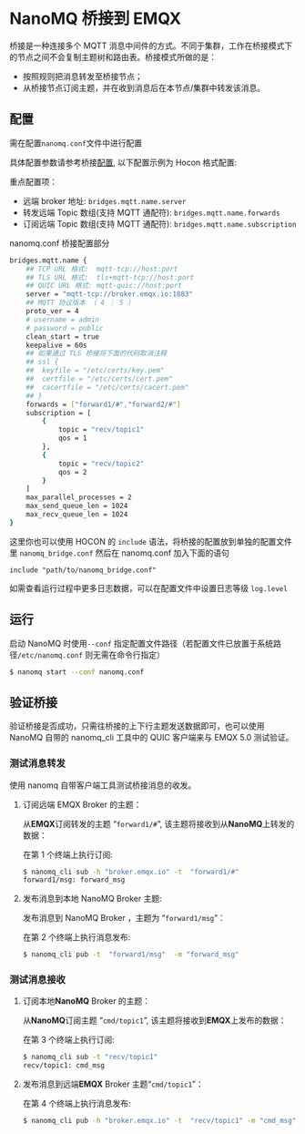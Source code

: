 # NanoMQ 桥接到 EMQX

桥接是一种连接多个 MQTT 消息中间件的方式。不同于集群，工作在桥接模式下的节点之间不会复制主题树和路由表。桥接模式所做的是：

- 按照规则把消息转发至桥接节点； 
- 从桥接节点订阅主题，并在收到消息后在本节点/集群中转发该消息。

## 配置

需在配置`nanomq.conf`文件中进行配置

具体配置参数请参考桥接[配置](../config-description/v014.md),  以下配置示例为 Hocon 格式配置:

重点配置项：

- 远端 broker 地址: `bridges.mqtt.name.server`
- 转发远端 Topic 数组(支持 MQTT 通配符):  `bridges.mqtt.name.forwards`
- 订阅远端 Topic 数组(支持 MQTT 通配符):   `bridges.mqtt.name.subscription`

nanomq.conf 桥接配置部分

```bash
bridges.mqtt.name {
	## TCP URL 格式:  mqtt-tcp://host:port
	## TLS URL 格式:  tls+mqtt-tcp://host:port
	## QUIC URL 格式: mqtt-quic://host:port
	server = "mqtt-tcp://broker.emqx.io:1883"
	## MQTT 协议版本 （ 4 ｜ 5 ）
	proto_ver = 4
	# username = admin
	# password = public
	clean_start = true
	keepalive = 60s
	## 如果通过 TLS 桥接将下面的代码取消注释
	## ssl {
	## 	keyfile = "/etc/certs/key.pem"
	## 	certfile = "/etc/certs/cert.pem"
	## 	cacertfile = "/etc/certs/cacert.pem"
	## }
	forwards = ["forward1/#","forward2/#"]
	subscription = [
		{
			topic = "recv/topic1"
			qos = 1
		},
		{
			topic = "recv/topic2"
			qos = 2
		}
	]
	max_parallel_processes = 2 
	max_send_queue_len = 1024
	max_recv_queue_len = 1024
}
```

这里你也可以使用 HOCON 的 `include` 语法，将桥接的配置放到单独的配置文件里 
`nanomq_bridge.conf` 然后在 nanomq.conf 加入下面的语句
```shell
include "path/to/nanomq_bridge.conf" 
```

如需查看运行过程中更多日志数据，可以在配置文件中设置日志等级 `log.level`

## 运行

启动 NanoMQ 时使用`--conf` 指定配置文件路径（若配置文件已放置于系统路径`/etc/nanomq.conf` 则无需在命令行指定）

```bash
$ nanomq start --conf nanomq.conf
```

## 验证桥接

验证桥接是否成功，只需往桥接的上下行主题发送数据即可，也可以使用 NanoMQ 自带的 nanomq_cli 工具中的 QUIC 客户端来与 EMQX 5.0 测试验证。

### 测试消息转发

使用 nanomq 自带客户端工具测试桥接消息的收发。

1. 订阅远端 EMQX Broker 的主题：

   从**EMQX**订阅转发的主题 “`forward1/#`”, 该主题将接收到从**NanoMQ**上转发的数据：

   在第 1 个终端上执行订阅:

   ```bash
   $ nanomq_cli sub -h "broker.emqx.io" -t  "forward1/#"
   forward1/msg: forward_msg
   ```

2. 发布消息到本地 NanoMQ Broker 主题:

   发布消息到 NanoMQ Broker ，主题为 “`forward1/msg`”：

   在第 2 个终端上执行消息发布:

   ```bash
   $ nanomq_cli pub -t  "forward1/msg"  -m "forward_msg"
   ```

### 测试消息接收

1. 订阅本地**NanoMQ** Broker 的主题：

   从**NanoMQ**订阅主题 “`cmd/topic1`”, 该主题将接收到**EMQX**上发布的数据：

   在第 3 个终端上执行订阅:

   ```bash
   $ nanomq_cli sub -t "recv/topic1"
   recv/topic1: cmd_msg
   ```

2. 发布消息到远端**EMQX** Broker 主题“`cmd/topic1`”：

   在第 4 个终端上执行消息发布:

   ```bash
   $ nanomq_cli pub -h "broker.emqx.io" -t  "recv/topic1" -m "cmd_msg"
   ```

   





